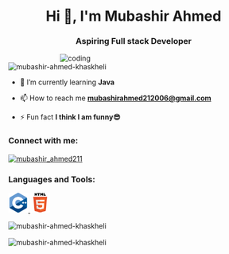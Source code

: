 <h1 align="center">Hi 👋, I'm Mubashir Ahmed</h1>
<h3 align="center">Aspiring Full stack Developer</h3>

<img align="right" alt="coding" width="400" src="https://www.google.com/url?sa=i&url=https%3A%2F%2Fgithub.com%2Flucasfsilva94%2Flucasfsilva94&psig=AOvVaw0WGyQunwuxkHhPcCpGTZGh&ust=1736443733586000&source=images&cd=vfe&opi=89978449&ved=0CBMQjRxqGAoTCIj2paPT5ooDFQAAAAAdAAAAABDYAQ">




<p align="left"> <img src="https://komarev.com/ghpvc/?username=mubashir-ahmed-khaskheli&label=Profile%20views&color=0e75b6&style=flat" alt="mubashir-ahmed-khaskheli" /> </p>

- 🌱 I’m currently learning **Java**

- 📫 How to reach me **mubashirahmed212006@gmail.com**

- ⚡ Fun fact **I think I am funny😎**

<h3 align="left">Connect with me:</h3>
<p align="left">
<a href="https://instagram.com/mubashir_ahmed211" target="blank"><img align="center" src="https://raw.githubusercontent.com/rahuldkjain/github-profile-readme-generator/master/src/images/icons/Social/instagram.svg" alt="mubashir_ahmed211" height="30" width="40" /></a>
</p>

<h3 align="left">Languages and Tools:</h3>
<p align="left"> <a href="https://www.w3schools.com/cpp/" target="_blank" rel="noreferrer"> <img src="https://raw.githubusercontent.com/devicons/devicon/master/icons/cplusplus/cplusplus-original.svg" alt="cplusplus" width="40" height="40"/> </a> <a href="https://www.w3.org/html/" target="_blank" rel="noreferrer"> <img src="https://raw.githubusercontent.com/devicons/devicon/master/icons/html5/html5-original-wordmark.svg" alt="html5" width="40" height="40"/> </a> </p>

<p><img align="center" src="https://github-readme-stats.vercel.app/api/top-langs?username=mubashir-ahmed-khaskheli&show_icons=true&locale=en&layout=compact" alt="mubashir-ahmed-khaskheli" /></p>

<p><img align="center" src="https://github-readme-streak-stats.herokuapp.com/?user=mubashir-ahmed-khaskheli&" alt="mubashir-ahmed-khaskheli" /></p>
